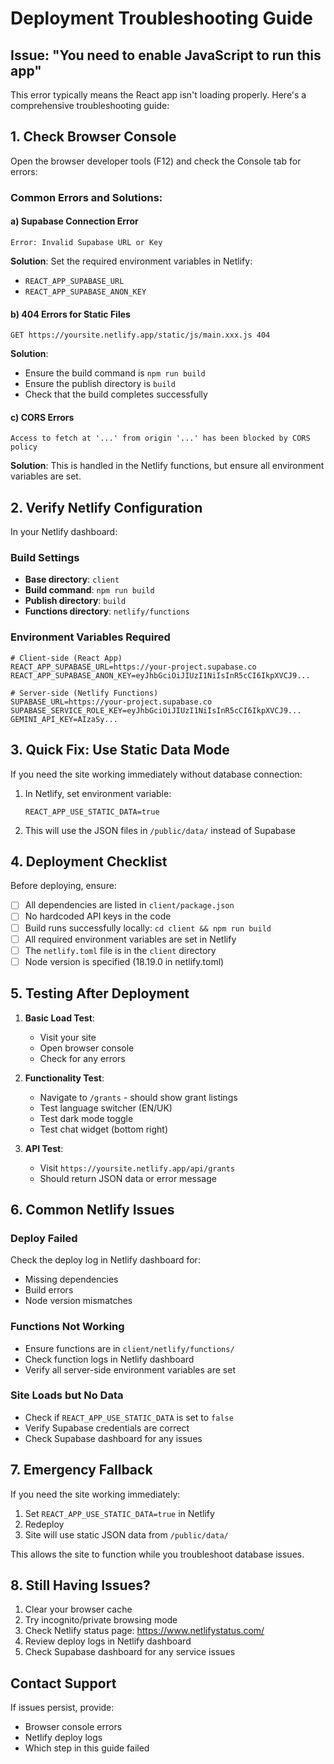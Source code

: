 # Deployment Troubleshooting Guide

## Issue: "You need to enable JavaScript to run this app"

This error typically means the React app isn't loading properly. Here's a comprehensive troubleshooting guide:

## 1. Check Browser Console

Open the browser developer tools (F12) and check the Console tab for errors:

### Common Errors and Solutions:

#### a) Supabase Connection Error

```
Error: Invalid Supabase URL or Key
```

**Solution**: Set the required environment variables in Netlify:

- `REACT_APP_SUPABASE_URL`
- `REACT_APP_SUPABASE_ANON_KEY`

#### b) 404 Errors for Static Files

```
GET https://yoursite.netlify.app/static/js/main.xxx.js 404
```

**Solution**:

- Ensure the build command is `npm run build`
- Ensure the publish directory is `build`
- Check that the build completes successfully

#### c) CORS Errors

```
Access to fetch at '...' from origin '...' has been blocked by CORS policy
```

**Solution**: This is handled in the Netlify functions, but ensure all environment variables are set.

## 2. Verify Netlify Configuration

In your Netlify dashboard:

### Build Settings

- **Base directory**: `client`
- **Build command**: `npm run build`
- **Publish directory**: `build`
- **Functions directory**: `netlify/functions`

### Environment Variables Required

```
# Client-side (React App)
REACT_APP_SUPABASE_URL=https://your-project.supabase.co
REACT_APP_SUPABASE_ANON_KEY=eyJhbGciOiJIUzI1NiIsInR5cCI6IkpXVCJ9...

# Server-side (Netlify Functions)
SUPABASE_URL=https://your-project.supabase.co
SUPABASE_SERVICE_ROLE_KEY=eyJhbGciOiJIUzI1NiIsInR5cCI6IkpXVCJ9...
GEMINI_API_KEY=AIzaSy...
```

## 3. Quick Fix: Use Static Data Mode

If you need the site working immediately without database connection:

1. In Netlify, set environment variable:

   ```
   REACT_APP_USE_STATIC_DATA=true
   ```

2. This will use the JSON files in `/public/data/` instead of Supabase

## 4. Deployment Checklist

Before deploying, ensure:

- [ ] All dependencies are listed in `client/package.json`
- [ ] No hardcoded API keys in the code
- [ ] Build runs successfully locally: `cd client && npm run build`
- [ ] All required environment variables are set in Netlify
- [ ] The `netlify.toml` file is in the `client` directory
- [ ] Node version is specified (18.19.0 in netlify.toml)

## 5. Testing After Deployment

1. **Basic Load Test**:

   - Visit your site
   - Open browser console
   - Check for any errors

2. **Functionality Test**:

   - Navigate to `/grants` - should show grant listings
   - Test language switcher (EN/UK)
   - Test dark mode toggle
   - Test chat widget (bottom right)

3. **API Test**:
   - Visit `https://yoursite.netlify.app/api/grants`
   - Should return JSON data or error message

## 6. Common Netlify Issues

### Deploy Failed

Check the deploy log in Netlify dashboard for:

- Missing dependencies
- Build errors
- Node version mismatches

### Functions Not Working

- Ensure functions are in `client/netlify/functions/`
- Check function logs in Netlify dashboard
- Verify all server-side environment variables are set

### Site Loads but No Data

- Check if `REACT_APP_USE_STATIC_DATA` is set to `false`
- Verify Supabase credentials are correct
- Check Supabase dashboard for any issues

## 7. Emergency Fallback

If you need the site working immediately:

1. Set `REACT_APP_USE_STATIC_DATA=true` in Netlify
2. Redeploy
3. Site will use static JSON data from `/public/data/`

This allows the site to function while you troubleshoot database issues.

## 8. Still Having Issues?

1. Clear your browser cache
2. Try incognito/private browsing mode
3. Check Netlify status page: https://www.netlifystatus.com/
4. Review deploy logs in Netlify dashboard
5. Check Supabase dashboard for any service issues

## Contact Support

If issues persist, provide:

- Browser console errors
- Netlify deploy logs
- Which step in this guide failed

